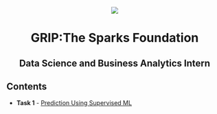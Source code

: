 

<p align="center">
  <img src="https://lonylitical.github.io/tsf01/tsflogo.png" />
</p>
<h1 align="center"> 
GRIP:The Sparks Foundation
</h1>
<h2 align="center">
Data Science and Business Analytics Intern
 </h2>

## Contents

- <b>Task 1</b> - [Prediction Using Supervised ML](https://github.com/tharunnayak14/TSF-Intern-Tasks/blob/main/Task-1%20Prediction%20using%20Supervised%20ML%20%20(Level%20-%20Beginner).ipynb)
